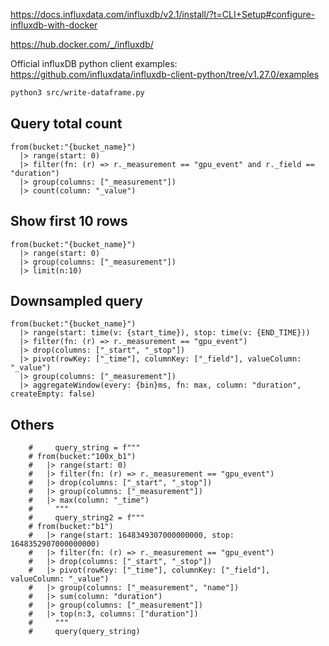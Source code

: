 https://docs.influxdata.com/influxdb/v2.1/install/?t=CLI+Setup#configure-influxdb-with-docker

https://hub.docker.com/_/influxdb/

Official influxDB python client examples:
https://github.com/influxdata/influxdb-client-python/tree/v1.27.0/examples

```sh
python3 src/write-dataframe.py
```

## Query total count

```flux
from(bucket:"{bucket_name}")
  |> range(start: 0)
  |> filter(fn: (r) => r._measurement == "gpu_event" and r._field == "duration")
  |> group(columns: ["_measurement"])
  |> count(column: "_value")
```

## Show first 10 rows 
``` flux
from(bucket:"{bucket_name}")
  |> range(start: 0)
  |> group(columns: ["_measurement"])
  |> limit(n:10)
```
## Downsampled query

```flux
from(bucket:"{bucket_name}")
  |> range(start: time(v: {start_time}), stop: time(v: {END_TIME}))
  |> filter(fn: (r) => r._measurement == "gpu_event")
  |> drop(columns: ["_start", "_stop"])
  |> pivot(rowKey: ["_time"], columnKey: ["_field"], valueColumn: "_value")
  |> group(columns: ["_measurement"])
  |> aggregateWindow(every: {bin}ms, fn: max, column: "duration", createEmpty: false)
```

## Others

```flux
    #     query_string = f"""
    # from(bucket:"100x_b1")
    #   |> range(start: 0)
    #   |> filter(fn: (r) => r._measurement == "gpu_event")
    #   |> drop(columns: ["_start", "_stop"])
    #   |> group(columns: ["_measurement"])
    #   |> max(column: "_time")
    #     """
    #     query_string2 = f"""
    # from(bucket:"b1")
    #   |> range(start: 1648349307000000000, stop: 1648352907000000000)
    #   |> filter(fn: (r) => r._measurement == "gpu_event")
    #   |> drop(columns: ["_start", "_stop"])
    #   |> pivot(rowKey: ["_time"], columnKey: ["_field"], valueColumn: "_value")
    #   |> group(columns: ["_measurement", "name"])
    #   |> sum(column: "duration")
    #   |> group(columns: ["_measurement"])
    #   |> top(n:3, columns: ["duration"])
    #     """
    #     query(query_string)
```
